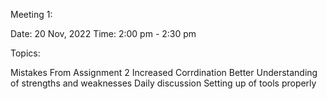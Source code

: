 Meeting 1:

Date: 20 Nov, 2022
Time: 2:00 pm - 2:30 pm

Topics:

Mistakes From Assignment 2
Increased Corrdination
Better Understanding of strengths and weaknesses
Daily discussion
Setting up of tools properly
